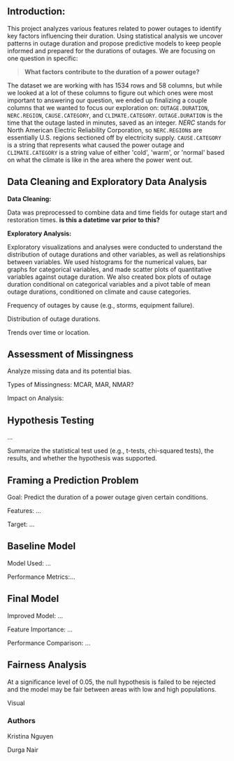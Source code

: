 ## Introduction:

This project analyzes various features related to power outages to identify key factors influencing their duration. Using statistical analysis we uncover patterns in outage duration and propose predictive models to keep people informed and prepared for the durations of outages. We are focusing on one question in specific: 
> **What factors contribute to the duration of a power outage?**

The dataset we are working with has 1534 rows and 58 columns, but while we looked at a lot of these columns to figure out which ones were most important to answering our question, we ended up finalizing a couple columns that we wanted to focus our exploration on: `OUTAGE.DURATION`, `NERC.REGION`, `CAUSE.CATEGORY`, and `CLIMATE.CATEGORY`. `OUTAGE.DURATION` is the time that the outage lasted in minutes, saved as an integer. *NERC* stands for North American Electric Reliability Corporation, so `NERC.REGION`s are essentially U.S. regions sectioned off by electricity supply. `CAUSE.CATEGORY` is a string that represents what caused the power outage and `CLIMATE.CATEGORY` is a string value of either 'cold', 'warm', or 'normal' based on what the climate is like in the area where the power went out.


## Data Cleaning and Exploratory Data Analysis

**Data Cleaning:**

Data was preprocessed to combine data and time fields for outage start and restoration times. **is this a datetime var prior to this?**


**Exploratory Analysis:**

Exploratory visualizations and analyses were conducted to understand the distribution of outage durations and other variables, as well as relationships between variables. We used histograms for the numerical values, bar graphs for categorical variables, and made scatter plots of quantitative variables against outage duration. We also created box plots of outage duration conditional on categorical variables and a pivot table of mean outage durations, conditioned on climate and cause categories.



Frequency of outages by cause (e.g., storms, equipment failure).

Distribution of outage durations.

Trends over time or location.

## Assessment of Missingness

Analyze missing data and its potential bias.


Types of Missingness: MCAR, MAR, NMAR?

Impact on Analysis: 


## Hypothesis Testing

...

Summarize the statistical test used (e.g., t-tests, chi-squared tests), the results, and whether the hypothesis was supported.


## Framing a Prediction Problem

Goal: Predict the duration of a power outage given certain conditions.

Features: ...

Target: ...


## Baseline Model

Model Used: ...

Performance Metrics:...


## Final Model

Improved Model: ...

Feature Importance: ...

Performance Comparison: ...


## Fairness Analysis

At a significance level of 0.05, the null hypothesis is failed to be rejected and the model may be fair between areas with low and high populations.

Visual

### Authors

Kristina Nguyen

Durga Nair
